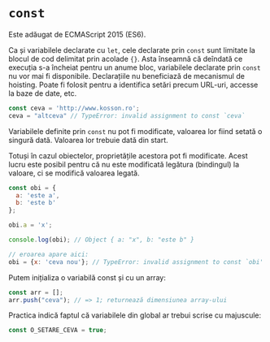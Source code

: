 # `const`

Este adăugat de ECMAScript 2015 (ES6).

Ca și variabilele declarate cu `let`, cele declarate prin `const` sunt limitate la blocul de cod delimitat prin acolade `{}`. Asta înseamnă că deîndată ce execuția s-a încheiat pentru un anume bloc, variabilele declarate prin `const` nu vor mai fi disponibile. Declarațiile nu beneficiază de mecanismul de hoisting.
Poate fi folosit pentru a identifica setări precum URL-uri, accesse la baze de date, etc.

```js
const ceva = 'http://www.kosson.ro';
ceva = "altceva" // TypeError: invalid assignment to const `ceva`
```

Variabilele definite prin `const` nu pot fi modificate, valoarea lor fiind setată o singură dată. Valoarea lor trebuie dată din start.

Totuși în cazul obiectelor, proprietățile acestora pot fi modificate. Acest lucru este posibil pentru că nu este modificată legătura (bindingul) la valoare, ci se modifică valoarea legată.

```javascript
const obi = {
  a: 'este a',
  b: 'este b'
};

obi.a = 'x';

console.log(obi); // Object { a: "x", b: "este b" }

// eroarea apare aici:
obi = {x: 'ceva nou'}; // TypeError: invalid assignment to const `obi'
```

Putem inițializa o variabilă const și cu un array:

```js
const arr = [];
arr.push("ceva"); // => 1; returnează dimensiunea array-ului
```

Practica indică faptul că variabilele din global ar trebui scrise cu majuscule:

```js
const O_SETARE_CEVA = true;
```
